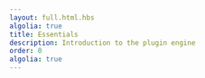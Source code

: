 ```yaml
---
layout: full.html.hbs
algolia: true
title: Essentials
description: Introduction to the plugin engine
order: 0
algolia: true
---
```

